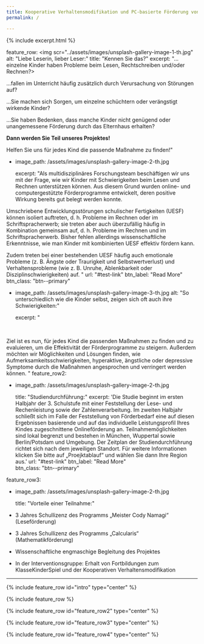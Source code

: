```yaml
---
title: Kooperative Verhaltensmodifikation und PC-basierte Förderung von Verhaltensauffälligkeiten und schulischen Leistungsschwächen
permalink: /

---
```

{% include excerpt.html %}

feature_row:
<img scr="../assets/images/unsplash-gallery-image-1-th.jpg"
    alt: "Liebe Leserin, lieber Leser:"
    title: "Kennen Sie das?"
    excerpt: "…einzelne Kinder haben Probleme beim Lesen, Rechtschreiben und/oder Rechnen?>


…fallen im Unterricht häufig zusätzlich durch Verursachung von Störungen auf?


…Sie machen sich Sorgen, um einzelne schüchtern oder verängstigt wirkende Kinder?


…Sie haben Bedenken, dass manche Kinder nicht genügend oder unangemessene Förderung durch das Elternhaus erhalten?


**Dann werden Sie Teil unseres Projektes!**


Helfen Sie uns für jedes Kind die passende Maßnahme zu finden!"

  - image_path: /assets/images/unsplash-gallery-image-2-th.jpg

    excerpt: "Als multidisziplinäres Forschungsteam beschäftigen wir uns mit der Frage, wie wir Kinder mit Schwierigkeiten beim Lesen und Rechnen unterstützen können. Aus diesem Grund wurden online- und computergestützte Förderprogramme entwickelt, deren positive Wirkung bereits gut belegt werden konnte. 


Umschriebene Entwicklungsstörungen schulischer Fertigkeiten (UESF) können isoliert auftreten, d. h. Probleme im Rechnen oder im Schriftspracherwerb; sie treten aber auch überzufällig häufig in Kombination gemeinsam auf, d. h. Probleme im Rechnen und im Schriftspracherwerb. Bisher fehlen allerdings wissenschaftliche Erkenntnisse, wie man Kinder mit kombinierten UESF effektiv fördern kann.


Zudem treten bei einer bestehenden UESF häufig auch emotionale Probleme (z. B. Ängste oder Traurigkeit und Selbstwertverlust) und Verhaltensprobleme (wie z. B. Unruhe, Ablenkbarkeit oder Disziplinschwierigkeiten) auf.
"
    url: "#test-link"
    btn_label: "Read More" 
    btn_class: "btn--primary" 
  - image_path: /assets/images/unsplash-gallery-image-3-th.jpg 
    alt: "So unterschiedlich wie die Kinder selbst, zeigen sich oft auch ihre Schwierigkeiten:"

    excerpt: "  
  

&nbsp;


Ziel ist es nun, für jedes Kind die passenden Maßnahmen zu finden und zu evaluieren, um die Effektivität der Förderprogramme zu steigern. Außerdem möchten wir Möglichkeiten und Lösungen finden, wie Aufmerksamkeitsschwierigkeiten, hyperaktive, ängstliche oder depressive Symptome durch die Maßnahmen angesprochen und verringert werden können. "
feature_row2:
  - image_path: /assets/images/unsplash-gallery-image-2-th.jpg
    
    title: "Studiendurchführung:"
    excerpt: 'Die Studie beginnt im ersten Halbjahr der 3. Schulstufe mit einer Feststellung der Lese- und Rechenleistung sowie der Zahlenverarbeitung. Im zweiten Halbjahr schließt sich im Falle der Feststellung von Förderbedarf eine auf diesen Ergebnissen basierende und auf das individuelle Leistungsprofil Ihres Kindes zugeschnittene Onlineförderung an. Teilnahmemöglichkeiten sind lokal begrenzt und bestehen in München, Wuppertal sowie Berlin/Potsdam und Umgebung. Der Zeitplan der Studiendurchführung richtet sich nach dem jeweiligen Standort. Für weitere Informationen klicken Sie bitte auf „Proejktablauf“ und wählen Sie dann Ihre Region aus.'
    url: "#test-link"
    btn_label: "Read More"  
    btn_class: "btn--primary" 

feature_row3:
  - image_path: /assets/images/unsplash-gallery-image-2-th.jpg
    
    title: "Vorteile einer Teilnahme:"
-	3 Jahres Schullizenz des Programms „Meister Cody Namagi“ (Leseförderung)
-	3 Jahres Schullizenz des Programms „Calcularis“ (Mathematikförderung)
-	Wissenschaftliche engmaschige Begleitung des Projektes
-	In der Interventionsgruppe: Erhalt von Fortbildungen zum KlasseKinderSpiel und der Kooperativen Verhaltensmodifikation 
---


{% include feature_row id="intro" type="center" %}

{% include feature_row %}

{% include feature_row id="feature_row2" type="center" %}

{% include feature_row id="feature_row3" type="center" %}

{% include feature_row id="feature_row4" type="center" %}
